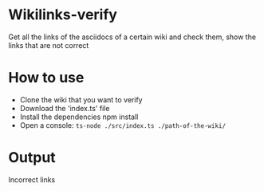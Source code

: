 # Wikilinks-verify
Get all the links of the asciidocs of a certain wiki and check them, show the links that are not correct
# How to use
- Clone the wiki that you want to verify
- Download the 'index.ts' file
- Install the dependencies 
    npm install
- Open a console:
    `ts-node ./src/index.ts ./path-of-the-wiki/ `
# Output
 Incorrect links
